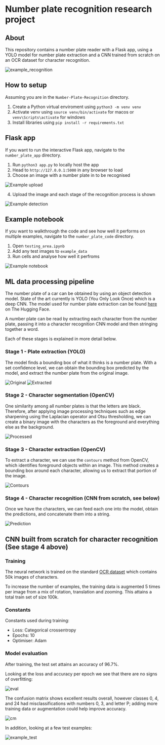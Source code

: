 # Number plate recognition research project

## About

This repository contains a number plate reader with a Flask app, using a YOLO model for number plate extraction and a CNN trained from scratch on an OCR dataset for character recognition.

![example_recognition](docs/example_detection.png)

## How to setup

Assuming you are in the `Number-Plate-Recognition` directory.

1. Create a Python virtual enviroment using `python3 -m venv venv`
2. Activate venv using `source venv/bin/activate` for macos or `venv\Scripts\activate` for windows
3. Install libraries using `pip install -r requirements.txt`

## Flask app

If you want to run the interactive Flask app, navigate to the `number_plate_app` directory.

1. Run `python3 app.py` to locally host the app
2. Head to `http://127.0.0.1:5000` in any browser to load 
3. Choose an image with a number plate in to be recognised

![Example upload](docs/example_upload.png)

4. Upload the image and each stage of the recognition process is shown

![Example detection](docs/example_detection.png)

## Example notebook

If you want to walkthrough the code and see how well it performs on multiple examples, navigate to the `number_plate_code` directory.

1. Open `testing_area.ipynb`
2. Add any test images to `example_data`
3. Run cells and analyse how well it perfroms

![Example notebook](docs/notebook_run.png)

## ML data processing pipeline

The number plate of a car can be obtained by using an object detection model. State of the art currently is YOLO (You Only Look Once) which is a deep CNN. The model used for number plate extraction can be found [here](https://huggingface.co/nickmuchi/yolos-small-finetuned-license-plate-detection) on The Hugging Face.

A number plate can be read by extracting each character from the number plate, passing it into a character recognition CNN model and then stringing together a word.

Each of these stages is explained in more detail below.

### Stage 1 - Plate extraction (YOLO)

The model finds a bounding box of what it thinks is a number plate. With a set confidence level, we can obtain the bounding box predicted by the model, and extract the number plate from the original image.

![Original](docs/original.png) ![Extracted](docs/extracted.png)


### Stage 2 - Character segmentation (OpenCV)

One similarity among all number plates is that the letters are black. Therefore, after applying image processing techniques such as edge sharpening using the Laplacian operator and Otsu thresholding, we can create a binary image with the characters as the foreground and everything else as the background.

![Processed](docs/processed.png)

### Stage 3 - Character extraction (OpenCV)

To extract a character, we can use the `contours` method from OpenCV, which identifies foreground objects within an image. This method creates a bounding box around each character, allowing us to extract that portion of the image.

![Contours](docs/contours.png)

### Stage 4 - Character recognition (CNN from scratch, see below)

Once we have the characters, we can feed each one into the model, obtain the predictions, and concatenate them into a string.

![Prediction](docs/prediction.png)

## CNN built from scratch for character recognition (See stage 4 above)

### Training

The neural network is trained on the standard [OCR dataset](https://www.kaggle.com/datasets/preatcher/standard-ocr-dataset) which contains 50k images of characters.

To increase the number of examples, the training data is augmented 5 times per image from a mix of rotation, translation and zooming. This attains a total train set of size 100k.

### Constants

Constants used during training:

- Loss: Categorical crossentropy
- Epochs: 10
- Optimiser: Adam

### Model evaluation

After training, the test set attains an accuracy of 96.7%.

Looking at the loss and accuracy per epoch we see that there are no signs of overfitting:

![eval](docs/model_eval.png)

The confusion matrix shows excellent results overall, however classes 0, 4, and 24 had misclassifications with numbers 0, 3, and letter P; adding more training data or augmentation could help improve accuracy.

![cm](docs/cm.png)

In addition, looking at a few test examples: 

![example_test](docs/character_example.png)
